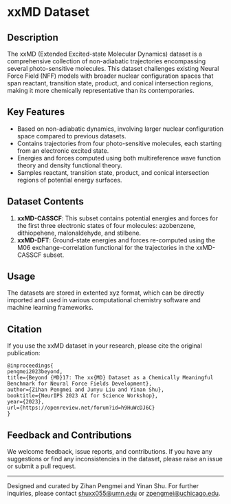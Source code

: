 # xxMD Dataset

## Description
The xxMD (Extended Excited-state Molecular Dynamics) dataset is a comprehensive collection of non-adiabatic trajectories encompassing several photo-sensitive molecules. This dataset challenges existing Neural Force Field (NFF) models with broader nuclear configuration spaces that span reactant, transition state, product, and conical intersection regions, making it more chemically representative than its contemporaries.

## Key Features

- Based on non-adiabatic dynamics, involving larger nuclear configuration space compared to previous datasets.
- Contains trajectories from four photo-sensitive molecules, each starting from an electronic excited state.
- Energies and forces computed using both multireference wave function theory and density functional theory.
- Samples reactant, transition state, product, and conical intersection regions of potential energy surfaces.

## Dataset Contents

1. **xxMD-CASSCF**: This subset contains potential energies and forces for the first three electronic states of four molecules: azobenzene, dithiopehene, malonaldehyde, and stilbene.
2. **xxMD-DFT**: Ground-state energies and forces re-computed using the M06 exchange-correlation functional for the trajectories in the xxMD-CASSCF subset.

## Usage

The datasets are stored in extented xyz format, which can be directly imported and used in various computational chemistry software and machine learning frameworks.

## Citation
If you use the xxMD dataset in your research, please cite the original publication:

```
@inproceedings{
pengmei2023beyond,
title={Beyond {MD}17: The xx{MD} Dataset as a Chemically Meaningful Benchmark for Neural Force Fields Development},
author={Zihan Pengmei and Junyu Liu and Yinan Shu},
booktitle={NeurIPS 2023 AI for Science Workshop},
year={2023},
url={https://openreview.net/forum?id=h9HuWcDJ6C}
}
```

## Feedback and Contributions
We welcome feedback, issue reports, and contributions. If you have any suggestions or find any inconsistencies in the dataset, please raise an issue or submit a pull request.

---

Designed and curated by Zihan Pengmei and Yinan Shu. For further inquiries, please contact shuxx055@umn.edu or zpengmei@uchicago.edu.
